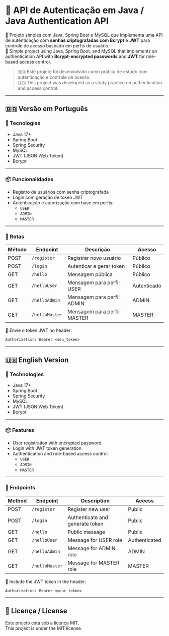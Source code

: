 
# 🔐 API de Autenticação em Java / Java Authentication API

📌 Projeto simples com Java, Spring Boot e MySQL que implementa uma API de autenticação com **senhas criptografadas com Bcrypt** e **JWT** para controle de acesso baseado em perfis de usuário.  
📌 Simple project using Java, Spring Boot, and MySQL that implements an authentication API with **Bcrypt-encrypted passwords** and **JWT** for role-based access control.

> 🇧🇷 Este projeto foi desenvolvido como prática de estudo com autenticação e controle de acesso.  
> 🇺🇸 This project was developed as a study practice on authentication and access control.

---

## 🇧🇷 Versão em Português

### 🚀 Tecnologias

- Java 17+
- Spring Boot
- Spring Security
- MySQL
- JWT (JSON Web Token)
- Bcrypt

---

### 📦 Funcionalidades

- Registro de usuários com senha criptografada
- Login com geração de token JWT
- Autenticação e autorização com base em perfis:
  - `USER`
  - `ADMIN`
  - `MASTER`

---

### 📌 Rotas

| Método | Endpoint        | Descrição                          | Acesso       |
|--------|------------------|-------------------------------------|--------------|
| POST   | `/register`      | Registrar novo usuário              | Público      |
| POST   | `/login`         | Autenticar e gerar token            | Público      |
| GET    | `/hello`         | Mensagem pública                    | Público      |
| GET    | `/helloUser`     | Mensagem para perfil USER           | Autenticado  |
| GET    | `/helloAdmin`    | Mensagem para perfil ADMIN          | ADMIN        |
| GET    | `/helloMaster`   | Mensagem para perfil MASTER         | MASTER       |

📌 Envie o token JWT no header:
```
Authorization: Bearer <seu_token>
```

---

## 🇺🇸 English Version

### 🚀 Technologies

- Java 17+
- Spring Boot
- Spring Security
- MySQL
- JWT (JSON Web Token)
- Bcrypt

---

### 📦 Features

- User registration with encrypted password
- Login with JWT token generation
- Authentication and role-based access control:
  - `USER`
  - `ADMIN`
  - `MASTER`

---

### 📌 Endpoints

| Method | Endpoint        | Description                         | Access       |
|--------|------------------|-------------------------------------|--------------|
| POST   | `/register`      | Register new user                   | Public       |
| POST   | `/login`         | Authenticate and generate token     | Public       |
| GET    | `/hello`         | Public message                      | Public       |
| GET    | `/helloUser`     | Message for USER role               | Authenticated|
| GET    | `/helloAdmin`    | Message for ADMIN role              | ADMIN        |
| GET    | `/helloMaster`   | Message for MASTER role             | MASTER       |

📌 Include the JWT token in the header:
```
Authorization: Bearer <your_token>
```

---

## 📄 Licença / License

Este projeto está sob a licença MIT.  
This project is under the MIT license.
